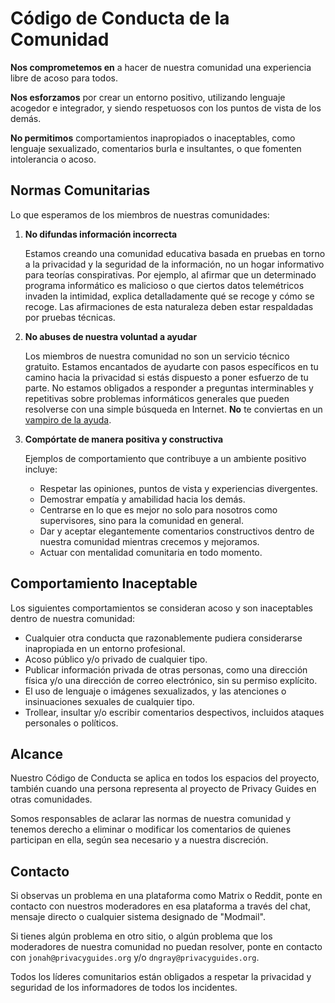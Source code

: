 # Código de Conducta de la Comunidad

**Nos comprometemos en** a hacer de nuestra comunidad una experiencia libre de acoso para todos.

**Nos esforzamos** por crear un entorno positivo, utilizando lenguaje acogedor e integrador, y siendo respetuosos con los puntos de vista de los demás.

**No permitimos** comportamientos inapropiados o inaceptables, como lenguaje sexualizado, comentarios burla e insultantes, o que fomenten intolerancia o acoso.

## Normas Comunitarias

Lo que esperamos de los miembros de nuestras comunidades:

1. **No difundas información incorrecta**

      Estamos creando una comunidad educativa basada en pruebas en torno a la privacidad y la seguridad de la información, no un hogar informativo para teorías conspirativas. Por ejemplo, al afirmar que un determinado programa informático es malicioso o que ciertos datos telemétricos invaden la intimidad, explica detalladamente qué se recoge y cómo se recoge. Las afirmaciones de esta naturaleza deben estar respaldadas por pruebas técnicas.

2. **No abuses de nuestra voluntad a ayudar**

      Los miembros de nuestra comunidad no son un servicio técnico gratuito. Estamos encantados de ayudarte con pasos específicos en tu camino hacia la privacidad si estás dispuesto a poner esfuerzo de tu parte. No estamos obligados a responder a preguntas interminables y repetitivas sobre problemas informáticos generales que pueden resolverse con una simple búsqueda en Internet. **No** te conviertas en un [vampiro de la ayuda](https://slash7.com/2006/12/22/vampires).

3. **Compórtate de manera positiva y constructiva**

      Ejemplos de comportamiento que contribuye a un ambiente positivo incluye:

      - Respetar las opiniones, puntos de vista y experiencias divergentes.
      - Demostrar empatía y amabilidad hacia los demás.
      - Centrarse en lo que es mejor no solo para nosotros como supervisores, sino para la comunidad en general.
      - Dar y aceptar elegantemente comentarios constructivos dentro de nuestra comunidad mientras crecemos y mejoramos.
      - Actuar con mentalidad comunitaria en todo momento.

## Comportamiento Inaceptable

Los siguientes comportamientos se consideran acoso y son inaceptables dentro de nuestra comunidad:

- Cualquier otra conducta que razonablemente pudiera considerarse inapropiada en un entorno profesional.
- Acoso público y/o privado de cualquier tipo.
- Publicar información privada de otras personas, como una dirección física y/o una dirección de correo electrónico, sin su permiso explícito.
- El uso de lenguaje o imágenes sexualizados, y las atenciones o insinuaciones sexuales de cualquier tipo.
- Trollear, insultar y/o escribir comentarios despectivos, incluidos ataques personales o políticos.

## Alcance

Nuestro Código de Conducta se aplica en todos los espacios del proyecto, también cuando una persona representa al proyecto de Privacy Guides en otras comunidades.

Somos responsables de aclarar las normas de nuestra comunidad y tenemos derecho a eliminar o modificar los comentarios de quienes participan en ella, según sea necesario y a nuestra discreción.

## Contacto

Si observas un problema en una plataforma como Matrix o Reddit, ponte en contacto con nuestros moderadores en esa plataforma a través del chat, mensaje directo o cualquier sistema designado de "Modmail".

Si tienes algún problema en otro sitio, o algún problema que los moderadores de nuestra comunidad no puedan resolver, ponte en contacto con `jonah@privacyguides.org` y/o `dngray@privacyguides.org`.

Todos los líderes comunitarios están obligados a respetar la privacidad y seguridad de los informadores de todos los incidentes.
